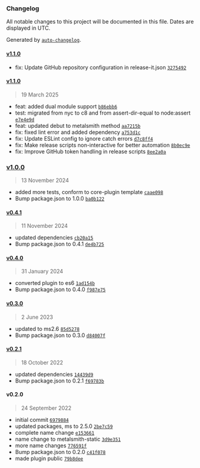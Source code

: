 ### Changelog

All notable changes to this project will be documented in this file. Dates are displayed in UTC.

Generated by [`auto-changelog`](https://github.com/CookPete/auto-changelog).

#### [v1.1.0](https://github.com/wernerglinka/metalsmith-add/compare/v1.1.0...v1.1.0)

- fix: Update GitHub repository configuration in release-it.json [`3275492`](https://github.com/wernerglinka/metalsmith-add/commit/32754924f68f71e079da49f43651e7b7cb0b3f85)

#### [v1.1.0](https://github.com/wernerglinka/metalsmith-add/compare/v1.0.0...v1.1.0)

> 19 March 2025

- feat: added dual module support [`b86ebb6`](https://github.com/wernerglinka/metalsmith-add/commit/b86ebb668e3c0dd02036db1e1158db41165bfe9e)
- test: migrated from nyc to c8 and from assert-dir-equal to node:assert [`e7e4e9d`](https://github.com/wernerglinka/metalsmith-add/commit/e7e4e9dadb0b4bbb56c24cb74e472ceb0955f599)
- feat: updated debut to metalsmith method [`aa7215b`](https://github.com/wernerglinka/metalsmith-add/commit/aa7215b2c2ac90acb52c90a1584ffdc45f990233)
- fix: fixed lint error and added dependency [`a753d1c`](https://github.com/wernerglinka/metalsmith-add/commit/a753d1c9a51d6d253c5dc649028069552d8e5dc8)
- fix: Update ESLint config to ignore catch errors [`d7c8ff4`](https://github.com/wernerglinka/metalsmith-add/commit/d7c8ff41d9ec82ad842b31675b30b54101ee3a00)
- fix: Make release scripts non-interactive for better automation [`8b0ec9e`](https://github.com/wernerglinka/metalsmith-add/commit/8b0ec9e7e84db4d7cb395fa1f43e5c6ed65a5422)
- fix: Improve GitHub token handling in release scripts [`8ee2a0a`](https://github.com/wernerglinka/metalsmith-add/commit/8ee2a0a6d7fb67ddba615d58f88bd4555cb48fdb)

### [v1.0.0](https://github.com/wernerglinka/metalsmith-add/compare/v0.4.1...v1.0.0)

> 13 November 2024

- added more tests, conform to core-plugin template [`caae098`](https://github.com/wernerglinka/metalsmith-add/commit/caae09837d02b715e607de3d078e5c1169d35d73)
- Bump package.json to 1.0.0 [`ba0b122`](https://github.com/wernerglinka/metalsmith-add/commit/ba0b1222b3d534761e364e8b557ebd5070b63ebe)

#### [v0.4.1](https://github.com/wernerglinka/metalsmith-add/compare/v0.4.0...v0.4.1)

> 11 November 2024

- updated dependencies [`cb20a15`](https://github.com/wernerglinka/metalsmith-add/commit/cb20a152e0e94f7674cd4cf8f1129dc4a3f688a0)
- Bump package.json to 0.4.1 [`de4b725`](https://github.com/wernerglinka/metalsmith-add/commit/de4b7253ce7e962276378b354397438d017b152d)

#### [v0.4.0](https://github.com/wernerglinka/metalsmith-add/compare/v0.3.0...v0.4.0)

> 31 January 2024

- converted plugin to es6 [`1ad154b`](https://github.com/wernerglinka/metalsmith-add/commit/1ad154b602eadb33d4be5d865b0b136d06849ffc)
- Bump package.json to 0.4.0 [`f987e75`](https://github.com/wernerglinka/metalsmith-add/commit/f987e756de9094ec636f8834eb5c87d6890cdf05)

#### [v0.3.0](https://github.com/wernerglinka/metalsmith-add/compare/v0.2.1...v0.3.0)

> 2 June 2023

- updated to ms2.6 [`85d5278`](https://github.com/wernerglinka/metalsmith-add/commit/85d5278bf6cea6b537319ca5fb1c5b199462f2d0)
- Bump package.json to 0.3.0 [`d84007f`](https://github.com/wernerglinka/metalsmith-add/commit/d84007f1731125950ba4144b7327ca83220a13d6)

#### [v0.2.1](https://github.com/wernerglinka/metalsmith-add/compare/v0.2.0...v0.2.1)

> 18 October 2022

- updated dependencies [`14439d9`](https://github.com/wernerglinka/metalsmith-add/commit/14439d9979051c9984c85af4b8bbddde82201d79)
- Bump package.json to 0.2.1 [`f69783b`](https://github.com/wernerglinka/metalsmith-add/commit/f69783bcf1ff0671d74dbc241ff6f95e267a5814)

#### v0.2.0

> 24 September 2022

- initial commit [`6979884`](https://github.com/wernerglinka/metalsmith-add/commit/697988436a8947fbeef268b745a1f1dd25a76b14)
- updated packages, ms to 2.5.0 [`2be7c59`](https://github.com/wernerglinka/metalsmith-add/commit/2be7c59e0916820d71095b08e5f9cc29d5e6752e)
- complete name change [`e153661`](https://github.com/wernerglinka/metalsmith-add/commit/e153661bf9f7e67b6830f3fc18e8a0273a62d89a)
- name change to metalsmith-static [`3d9e351`](https://github.com/wernerglinka/metalsmith-add/commit/3d9e35168beeefcaf8859eef553623cddc1868ca)
- more name changes [`776591f`](https://github.com/wernerglinka/metalsmith-add/commit/776591f68002271b69484bda7ba9c20aec1b8ef1)
- Bump package.json to 0.2.0 [`c41f078`](https://github.com/wernerglinka/metalsmith-add/commit/c41f07839e071d9a058c9cf96886201075d80526)
- made plugin public [`79b8dee`](https://github.com/wernerglinka/metalsmith-add/commit/79b8deed431515eb872009592b4a551b42166d11)
